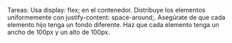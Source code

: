 Tareas:
Usa display: flex; en el contenedor.
Distribuye los elementos uniformemente con justify-content: space-around;.
Asegúrate de que cada elemento hijo tenga un fondo diferente.
Haz que cada elemento tenga un ancho de 100px y un alto de 100px.